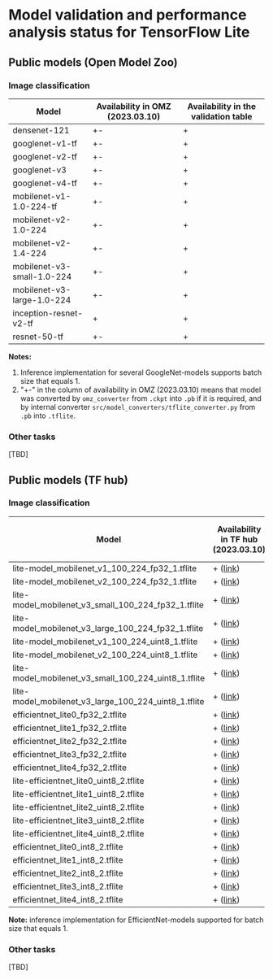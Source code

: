 # Model validation and performance analysis status for TensorFlow Lite

## Public models (Open Model Zoo)

### Image classification

Model | Availability in OMZ (2023.03.10) | Availability in the validation table |
-|-|--------------------------------------|
densenet-121|+-| +                                    |
googlenet-v1-tf|+-| +                                    |
googlenet-v2-tf|+-| +                                    |
googlenet-v3|+-| +                                    |
googlenet-v4-tf|+-| +                                    |
mobilenet-v1-1.0-224-tf|+-| +                                    |
mobilenet-v2-1.0-224|+-| +                                    |
mobilenet-v2-1.4-224|+-| +                                    |
mobilenet-v3-small-1.0-224|+-| +                                    |
mobilenet-v3-large-1.0-224|+-| +                                    |
inception-resnet-v2-tf|+| +                                    |
resnet-50-tf|+-| +                                    |

**Notes:**

1. Inference implementation for several GoogleNet-models
   supports batch size that equals 1.
2. "+-" in the column of availability in OMZ (2023.03.10)
   means that model was converted by `omz_converter` from `.ckpt`
   into `.pb` if it is required, and by internal converter
   `src/model_converters/tflite_converter.py` from `.pb`
   into `.tflite`.

### Other tasks

[TBD]

## Public models (TF hub)

### Image classification

Model | Availability in TF hub (2023.03.10) | Availability in the validation table |
-|-|-|
lite-model_mobilenet_v1_100_224_fp32_1.tflite|+ ([link][mobilenet_v1_100_224_fp32_1])|+|
lite-model_mobilenet_v2_100_224_fp32_1.tflite|+ ([link][mobilenet_v2_100_224_fp32_1])|+|
lite-model_mobilenet_v3_small_100_224_fp32_1.tflite|+ ([link][mobilenet_v3_small_100_224_fp32_1])|+|
lite-model_mobilenet_v3_large_100_224_fp32_1.tflite|+ ([link][mobilenet_v3_large_100_224_fp32_1])|+|
lite-model_mobilenet_v1_100_224_uint8_1.tflite|+ ([link][mobilenet_v1_100_224_uint8_1])|+|
lite-model_mobilenet_v2_100_224_uint8_1.tflite|+ ([link][mobilenet_v2_100_224_uint8_1])|+|
lite-model_mobilenet_v3_small_100_224_uint8_1.tflite|+ ([link][mobilenet_v3_small_100_224_uint8_1])|+|
lite-model_mobilenet_v3_large_100_224_uint8_1.tflite|+ ([link][mobilenet_v3_large_100_224_uint8_1])|+|
efficientnet_lite0_fp32_2.tflite|+ ([link][efficientnet_lite0_fp32_2])|-|
efficientnet_lite1_fp32_2.tflite|+ ([link][efficientnet_lite1_fp32_2])|-|
efficientnet_lite2_fp32_2.tflite|+ ([link][efficientnet_lite2_fp32_2])|-|
efficientnet_lite3_fp32_2.tflite|+ ([link][efficientnet_lite3_fp32_2])|-|
efficientnet_lite4_fp32_2.tflite|+ ([link][efficientnet_lite4_fp32_2])|-|
lite-efficientnet_lite0_uint8_2.tflite|+ ([link][efficientnet_lite0_uint8_2])|-|
lite-efficientnet_lite1_uint8_2.tflite|+ ([link][efficientnet_lite1_uint8_2])|-|
lite-efficientnet_lite2_uint8_2.tflite|+ ([link][efficientnet_lite2_uint8_2])|-|
lite-efficientnet_lite3_uint8_2.tflite|+ ([link][efficientnet_lite3_uint8_2])|-|
lite-efficientnet_lite4_uint8_2.tflite|+ ([link][efficientnet_lite4_uint8_2])|-|
efficientnet_lite0_int8_2.tflite|+ ([link][efficientnet_lite0_int8_2])|-|
efficientnet_lite1_int8_2.tflite|+ ([link][efficientnet_lite1_int8_2])|-|
efficientnet_lite2_int8_2.tflite|+ ([link][efficientnet_lite2_int8_2])|-|
efficientnet_lite3_int8_2.tflite|+ ([link][efficientnet_lite3_int8_2])|-|
efficientnet_lite4_int8_2.tflite|+ ([link][efficientnet_lite4_int8_2])|-|

**Note:** inference implementation for EfficientNet-models
supported for batch size that equals 1.

### Other tasks

[TBD]


<!-- LINKS -->
[mobilenet_v1_100_224_fp32_1]: https://tfhub.dev/iree/lite-model/mobilenet_v1_100_224/fp32/1
[mobilenet_v2_100_224_fp32_1]: https://tfhub.dev/iree/lite-model/mobilenet_v2_100_224/fp32/1
[mobilenet_v3_small_100_224_fp32_1]: https://tfhub.dev/iree/lite-model/mobilenet_v3_small_100_224/fp32/1
[mobilenet_v3_large_100_224_fp32_1]: https://tfhub.dev/iree/lite-model/mobilenet_v3_large_100_224/fp32/1
[mobilenet_v1_100_224_uint8_1]: https://tfhub.dev/iree/lite-model/mobilenet_v1_100_224/uint8/1
[mobilenet_v2_100_224_uint8_1]: https://tfhub.dev/iree/lite-model/mobilenet_v2_100_224/uint8/1
[mobilenet_v3_small_100_224_uint8_1]: https://tfhub.dev/iree/lite-model/mobilenet_v3_small_100_224/uint8/1
[mobilenet_v3_large_100_224_uint8_1]: https://tfhub.dev/iree/lite-model/mobilenet_v3_large_100_224/uint8/1
[efficientnet_lite0_fp32_2]: https://tfhub.dev/tensorflow/lite-model/efficientnet/lite0/fp32/2
[efficientnet_lite1_fp32_2]: https://tfhub.dev/tensorflow/lite-model/efficientnet/lite1/fp32/2
[efficientnet_lite2_fp32_2]: https://tfhub.dev/tensorflow/lite-model/efficientnet/lite2/fp32/2
[efficientnet_lite3_fp32_2]: https://tfhub.dev/tensorflow/lite-model/efficientnet/lite3/fp32/2
[efficientnet_lite4_fp32_2]: https://tfhub.dev/tensorflow/lite-model/efficientnet/lite4/fp32/2
[efficientnet_lite0_uint8_2]: https://tfhub.dev/tensorflow/lite-model/efficientnet/lite0/uint8/2
[efficientnet_lite1_uint8_2]: https://tfhub.dev/tensorflow/lite-model/efficientnet/lite1/uint8/2
[efficientnet_lite2_uint8_2]: https://tfhub.dev/tensorflow/lite-model/efficientnet/lite2/uint8/2
[efficientnet_lite3_uint8_2]: https://tfhub.dev/tensorflow/lite-model/efficientnet/lite3/uint8/2
[efficientnet_lite4_uint8_2]: https://tfhub.dev/tensorflow/lite-model/efficientnet/lite4/uint8/2
[efficientnet_lite0_int8_2]: https://tfhub.dev/tensorflow/lite-model/efficientnet/lite0/int8/2
[efficientnet_lite1_int8_2]: https://tfhub.dev/tensorflow/lite-model/efficientnet/lite1/int8/2
[efficientnet_lite2_int8_2]: https://tfhub.dev/tensorflow/lite-model/efficientnet/lite2/int8/2
[efficientnet_lite3_int8_2]: https://tfhub.dev/tensorflow/lite-model/efficientnet/lite3/int8/2
[efficientnet_lite4_int8_2]: https://tfhub.dev/tensorflow/lite-model/efficientnet/lite4/int8/2
